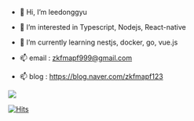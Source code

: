 - 👋 Hi, I’m leedonggyu
- 👀 I’m interested in Typescript, Nodejs, React-native
- 🌱 I’m currently learning nestjs, docker, go, vue.js

- 📫 email : zkfmapf999@gmail.com
- 📫 blog : https://blog.naver.com/zkfmapf123  

<img src="https://img.shields.io/npm/types/typescript"/>

<!---
zkfmapf123/zkfmapf123 is a ✨ special ✨ repository because its `README.md` (this file) appears on your GitHub profile.
You can click the Preview link to take a look at your changes.
--->

[![Hits](https://hits.seeyoufarm.com/api/count/incr/badge.svg?url=https%3A%2F%2Fgithub.com%2Fzkfmapf123&count_bg=%2379C83D&title_bg=%23555555&icon=&icon_color=%23E7E7E7&title=hits&edge_flat=false)](https://hits.seeyoufarm.com)
